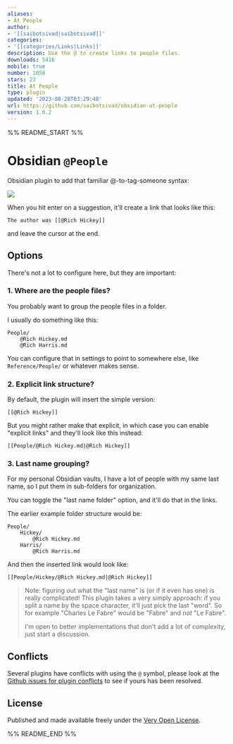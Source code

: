 ```yaml
---
aliases:
- At People
author:
- '[[saibotsivad|saibotsivad]]'
categories:
- '[[categories/Links|Links]]'
description: Use the @ to create links to people files.
downloads: 5416
mobile: true
number: 1058
stars: 23
title: At People
type: plugin
updated: '2023-08-28T03:29:48'
url: https://github.com/saibotsivad/obsidian-at-people
version: 1.0.2
---
```


%% README_START %%

# Obsidian `@People`

Obsidian plugin to add that familiar @-to-tag-someone syntax:

![](https://raw.githubusercontent.com/saibotsivad/obsidian-at-people/HEAD/example.png)

When you hit enter on a suggestion, it'll create a link that looks like this:

```
The author was [[@Rich Hickey]]
```

and leave the cursor at the end.

## Options

There's not a lot to configure here, but they are important:

### 1. Where are the people files?

You probably want to group the people files in a folder.

I usually do something like this:

```
People/
	@Rich Hickey.md
	@Rich Harris.md
```

You can configure that in settings to point to somewhere else, like `Reference/People/` or whatever makes sense.

### 2. Explicit link structure?

By default, the plugin will insert the simple version:

```
[[@Rich Hickey]]
```

But you might rather make that explicit, in which case you can enable "explicit links" and they'll look like this instead:

```
[[People/@Rich Hickey.md|@Rich Hickey]]
```

### 3. Last name grouping?

For my personal Obsidian vaults, I have a lot of people with my same last name, so I put them in sub-folders for organization.

You can toggle the "last name folder" option, and it'll do that in the links.

The earlier example folder structure would be:

```
People/
	Hickey/
		@Rich Hickey.md
	Harris/
		@Rich Harris.md
```

And then the inserted link would look like:

```
[[People/Hickey/@Rich Hickey.md|@Rich Hickey]]
```

> Note: figuring out what the "last name" is (or if it even has one) is really complicated! This plugin takes a very simply approach: if you split a name by the space character, it'll just pick the last "word". So for example "Charles Le Fabre" would be "Fabre" and *not* "Le Fabre".
>
> I'm open to better implementations that don't add a lot of complexity, just start a discussion.

## Conflicts

Several plugins have conflicts with using the `@` symbol, please look at the [Github issues for plugin conflicts](https://github.com/saibotsivad/obsidian-at-people/issues?q=is%3Aissue+conflict+) to see if yours has been resolved.

## License

Published and made available freely under the [Very Open License](http://veryopenlicense.com/).


%% README_END %%